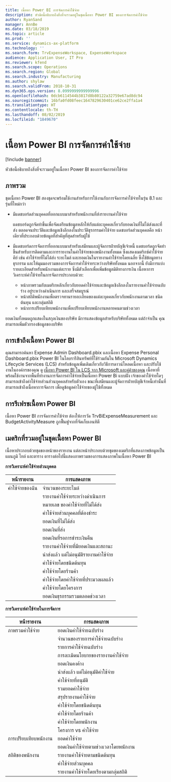 ```yaml
---
title: เนื้อหา Power BI การจัดการค่าใช้จ่าย
description: หัวข้อนี้อธิบายถึงสิ่งที่จะรวมอยู่ในชุดเนื้อหา Power BI ของการจัดการค่าใช้จ่าย
author: RyanSand
manager: AnnBe
ms.date: 03/18/2019
ms.topic: article
ms.prod: ''
ms.service: dynamics-ax-platform
ms.technology: ''
ms.search.form: TrvExpenseWorkspace, ExpenseWorkspace
audience: Application User, IT Pro
ms.reviewer: kfend
ms.search.scope: Operations
ms.search.region: Global
ms.search.industry: Manufacturing
ms.author: shylaw
ms.search.validFrom: 2018-10-31
ms.dyn365.ops.version: 8.0999999999999996
ms.openlocfilehash: 0dcb6114544b3817d8b80122a32759e67ad8dc94
ms.sourcegitcommit: 16bfa0fd08feec1647829630401ce62ce2ffa1a4
ms.translationtype: HT
ms.contentlocale: th-TH
ms.lasthandoff: 08/02/2019
ms.locfileid: "1849670"
---
```

# <a name="expense-management-power-bi-content"></a>เนื้อหา Power BI การจัดการค่าใช้จ่าย

[!include [banner](../includes/banner.md)]

หัวข้อนี้อธิบายถึงสิ่งที่จะรวมอยู่ในเนื้อหา Power BI ของการจัดการค่าใช้จ่าย 

## <a name="overview"></a>ภาพรวม
ชุดเนื้อหา Power BI สองชุดจะพร้อมใช้งานสำหรับการใช้งานกับการจัดการค่าใช้จ่ายในรุ่น 8.1 และรุ่นที่ใหม่กว่า 
- มีแดชบอร์ดส่วนบุคคลที่ออกแบบมาสำหรับพนักงานที่ส่งรายงานค่าใช้จ่าย 

  แดชบอร์ดถูกจัดทำขึ้นเพื่อจัดเตรียมข้อมูลหลักให้กับแต่ละบุคคลเกี่ยวกับยอดเงินที่ไม่ได้ส่งและที่ส่ง ตลอดจนประวัติและข้อมูลเชิงลึกลงในประวัติธุรกรรมค่าใช้จ่าย แดชบอร์ดส่วนบุคคลคือ หน้าเดียวที่ประกอบด้วยข้อมูลที่สำคัญที่สุดสำหรับผู้ใช้

- มีแดชบอร์ดการจัดการที่ออกแบบมาสำหรับเสมียนและผู้จัดการฝ่ายบัญชีเจ้าหนี้ แดชบอร์ดถูกจัดทำขึ้นสำหรับการติดตามและการรายงานในค่าใช้จ่ายของพนักงานทั้งหมด ซึ่งแสดงเมตริกซ์ค่าใช้จ่ายคีย์ เช่น ค่าใช้จ่ายที่ไม่ได้ส่ง ระยะไมล์ และยอดเงินในรายงานค่าใช้จ่ายโดยเฉลี่ย ซึ่งใช้ข้อมูลทางธุรกรรม และให้มุมมองรวมของการจัดการค่าใช้จ่ายระหว่างบริษัททั้งหมด นอกจากนี้ ยังมีการแบ่งรายละเอียดสำหรับพนักงานแต่ละราย ซึ่งมีตัวเลือกเพื่อเพิ่มข้อมูลมิติทางการเงิน เนื้อหาการวิเคราะห์ค่าใช้จ่ายในการจัดการประกอบด้วย: 
  - หน้าภาพรวมกับเมตริกหลักเกี่ยวกับยอดค่าใช้จ่ายและข้อมูลเชิงลึกลงในรายงานค่าใช้จ่ายฉบับร่าง อยู่ระหว่างดำเนินการ และเสร็จสมบูรณ์ 
  - หน้าสถิติพนักงานเพื่อตรวจทานรายละเอียดของแต่ละบุคคลเกี่ยวกับพนักงานตามเวลา ชนิดต้นทุน และกลุ่มสถิติ 
  - หน้าการเปรียบเทียบพนักงานเพื่อเปรียบเทียบพนักงานหลายคนตามช่วงเวลา 

ยอดเงินทั้งหมดถูกแสดงในสกุลเงินของบริษัท มีการแสดงข้อมูลสำหรับบริษัททั้งหมด แต่ถ้าจำเป็น คุณสามารถเพิ่มตัวกรองข้อมูลของบริษัท 

## <a name="accessing-the-power-bi-content"></a>การเข้าถึงเนื้อหา Power BI
คุณสามารถค้นหา Expense Admin Dashboard.pbix และเนื้อหา Expense Personal Dashboard.pbix Power BI ในไลบรารีสินทรัพย์ที่ใช้ร่วมกันใน Microsoft Dynamics Lifecycle Services (LCS) สำหรับข้อมูลเพิ่มเติมเกี่ยวกับวิธีการดาวน์โหลดเนื้อหา และปรับใช้งานในองค์กรของคุณ ดู [เนื้อหา Power BI ใน LCS จาก Microsoft และคู่ค้าของคุณ](https://blogs.msdn.microsoft.com/dynamicsaxbi/2016/12/12/power-bi-content-from-microsoft-and-your-partners/)
เนื้อหาที่พร้อมใช้งานจากพื้นที่ทำงานการจัดการค่าใช้จ่ายเป็นเนื้อหา Power Bi แบบฝัง เจ้าของค่าใช้จ่ายใดๆ สามารถเข้าถึงค่าใช้จ่ายส่วนส่วนบุคคลสำหรับตัวเอง ขณะที่เสมียนและผู้จัดการฝ่ายบัญชีเจ้าหนี้เท่านั้นที่สามารถเข้าถึงเนื้อหาการจัดการ เพื่อดูข้อมูลค่าใช้จ่ายของผู้ใช้ทั้งหมด

## <a name="refreshing-the-power-bi-content"></a>การรีเฟรชเนื้อหา Power BI
เนื้อหา Power BI การจัดการค่าใช้จ่าย ต้องให้การวัด TrvBiExpenseMeasurement และ BudgetActivityMeasure ถูกฟื้นฟูจากที่จัดเก็บเอนทิตี 

## <a name="metrics-that-are-included-in-the-power-bi-content"></a>เมตริกที่รวมอยู่ในชุดเนื้อหา Power BI
เนื้อหาประกอบด้วยชุดของหน้าของรายงาน แต่ละหน้าประกอบด้วยชุดของเมตริกที่แสดงภาพข้อมูลเป็นแผนภูมิ ไทล์ และตาราง ตารางต่อไปนี้แสดงภาพรวมของการแสดงภาพในเนื้อหา Power BI

**การวิเคราะห์ค่าใช้จ่ายส่วนบุคคล**

| หน้ารายงาน | การแสดงภาพ                             |
|-------------|-------------------------------------------|
| ค่าใช้จ่ายของฉัน | จำนวนของระยะไมล์                         |
|             | รายงานค่าใช้จ่ายระหว่างดำเนินการ                |
|             | หมายเลข ของค่าใช้จ่ายที่ไม่ได้ส่ง               |
|             | ค่าใช้จ่ายส่วนบุคคลที่ต้องชำระ              |
|             | ยอดเงินที่ไม่ได้ส่ง                        |
|             | ยอดเงินที่ส่ง                          |
|             | ยอดเงินที่รอการชำระเงินคืน             |
|             | รายงานค่าใช้จ่ายที่มียอดเงินและสถานะ   |
|             | นำส่งแล้ว แต่ไม่อนุมัติรายงานค่าใช้จ่าย  |
|             | ค่าใช้จ่ายโดยชนิดต้นทุน                     |
|             | ค่าใช้จ่ายโดยร้านค้า                      |
|             | ค่าใช้จ่ายโดยค่าใช้จ่ายที่ประมวลผลแล้ว            |
|             | ค่าใช้จ่ายโดยโครงการ                       |
|             | ยอดเงินธุรกรรมรวมตลอดช่วงเวลา        |

**การวิเคราะห์ค่าใช้จ่ายในการจัดการ**

| หน้ารายงาน         | การแสดงภาพ                           |           
|---------------------|-----------------------------------------|
| ภาพรวมค่าใช้จ่าย    | ยอดเงินค่าใช้จ่ายฉบับร่าง                   |
|                     | จำนวนของรายการค่าใช้จ่ายฉบับร่าง           |
|                     | รายการค่าใช้จ่ายฉบับร่าง                     |
|                     | การละเมิดนโยบายของรายงานค่าใช้จ่าย        |
|                     | ยอดเงินคงค้าง                      |
|                     | นำส่งแล้ว แต่ไม่อนุมัติค่าใช้จ่าย       |
|                     | ค่าใช้จ่ายที่อนุมัติ                       |
|                     | รวมยอดค่าใช้จ่าย                    |
|                     | สรุปรายงานค่าใช้จ่าย                |
|                     | ค่าใช้จ่ายโดยชนิดต้นทุน                   |
|                     | ค่าใช้จ่ายโดยร้านค้า                    |
|                     | ค่าใช้จ่ายโดยพนักงาน                   |
|                     | โครงการ vs ค่าใช้จ่าย                     |
| การเปรียบเทียบพนักงาน | ยอดค่าใช้จ่าย                         |
|                     | ยอดเงินค่าใช้จ่ายตามช่วงเวลาโดยพนักงาน   |
| สถิติของพนักงาน | รายงานค่าใช้จ่ายตามชนิดต้นทุน            |
|                     | ค่าใช้จ่ายส่วนบุคคล                       |
|                     | รายงานค่าใช้จ่ายโดยเรียงตามกลุ่มสถิติ     |
